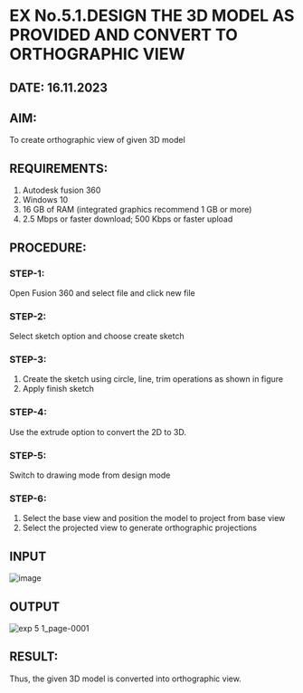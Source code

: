 # EX No.5.1.DESIGN THE 3D MODEL AS PROVIDED AND CONVERT TO ORTHOGRAPHIC VIEW
## DATE: 16.11.2023

## AIM: 
To create orthographic view of given 3D model

## REQUIREMENTS: 
1. Autodesk fusion 360
2. Windows 10
3. 16 GB of RAM (integrated graphics recommend 1 GB or more)
4. 2.5 Mbps or faster download; 500 Kbps or faster upload 

## PROCEDURE:

### STEP-1:
Open Fusion 360 and select file and click new file

### STEP-2:
Select sketch option and choose create sketch

### STEP-3: 
1. Create the sketch using circle, line, trim operations as shown in figure
2. Apply finish sketch 

### STEP-4:
 Use the extrude option to convert the 2D to 3D.

### STEP-5:
Switch to drawing mode from design mode 
          
### STEP-6:
1. Select the base view and position the model to project from base view 
2. Select the projected view to generate orthographic projections

## INPUT
![image](https://user-images.githubusercontent.com/113594316/199408705-ed302b2a-90c3-41c0-9cc4-791a93366e2a.png)

## OUTPUT
![exp 5 1_page-0001](https://github.com/Abburehan/EX-No.5.1.-DESIGN-THE-3D-MODEL-AS-PROVIDED-AND-CONVERT-TO-ORTHOGRAPHIC-VIEW/assets/138849336/0ab37289-7c57-487a-a8af-ef38b7913df6)


## RESULT:
Thus, the given 3D model is converted into orthographic view.


